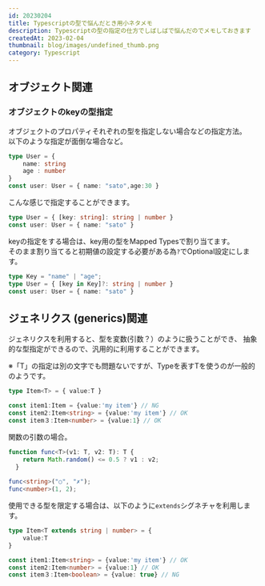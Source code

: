 ```yaml
---
id: 20230204
title: Typescriptの型で悩んだとき用小ネタメモ
description: Typescriptの型の指定の仕方でしばしばで悩んだのでメモしておきます
createdAt: 2023-02-04
thumbnail: blog/images/undefined_thumb.png
category: Typescript
---
```


## オブジェクト関連

### オブジェクトのkeyの型指定
オブジェクトのプロパティそれぞれの型を指定しない場合などの指定方法。   
以下のような指定が面倒な場合など。
```typescript
type User = {
    name: string
    age : number
}
const user: User = { name: "sato",age:30 }
```
こんな感じで指定することができます。
```typescript
type User = { [key: string]: string | number }
const user: User = { name: "sato" }
```

keyの指定をする場合は、key用の型をMapped Typesで割り当てます。  
そのまま割り当てると初期値の設定する必要がある為`?`でOptional設定にします。

```typescript
type Key = "name" | "age";
type User = { [key in Key]?: string | number }
const user: User = { name: "sato" }
```


## ジェネリクス (generics)関連
ジェネリクスを利用すると、型を変数(引数？）のように扱うことができ、
抽象的な型指定ができるので、汎用的に利用することができます。

※「T」の指定は別の文字でも問題ないですが、Typeを表すTを使うのが一般的のようです。

```typescript
type Item<T> = { value:T }

const item1:Item = {value:'my item'} // NG
const item2:Item<string> = {value:'my item'} // OK
const item３:Item<number> = {value:1} // OK
```
関数の引数の場合。

```typescript
function func<T>(v1: T, v2: T): T {
    return Math.random() <= 0.5 ? v1 : v2;
  }
  
func<string>("○", "✗");
func<number>(1, 2);
```

使用できる型を限定する場合は、以下のように`extends`シグネチャを利用します。

```typescript
type Item<T extends string | number> = {
    value:T
}

const item1:Item<string> = {value:'my item'} // OK
const item2:Item<number> = {value:1} // OK
const item３:Item<boolean> = {value: true} // NG
```
